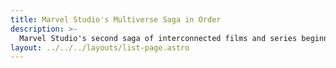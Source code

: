 ```yaml
---
title: Marvel Studio's Multiverse Saga in Order
description: >-
  Marvel Studio's second saga of interconnected films and series beginning introducing new connections and stories to previously stand-alone films and franchises. 
layout: ../../../layouts/list-page.astro
---
```

